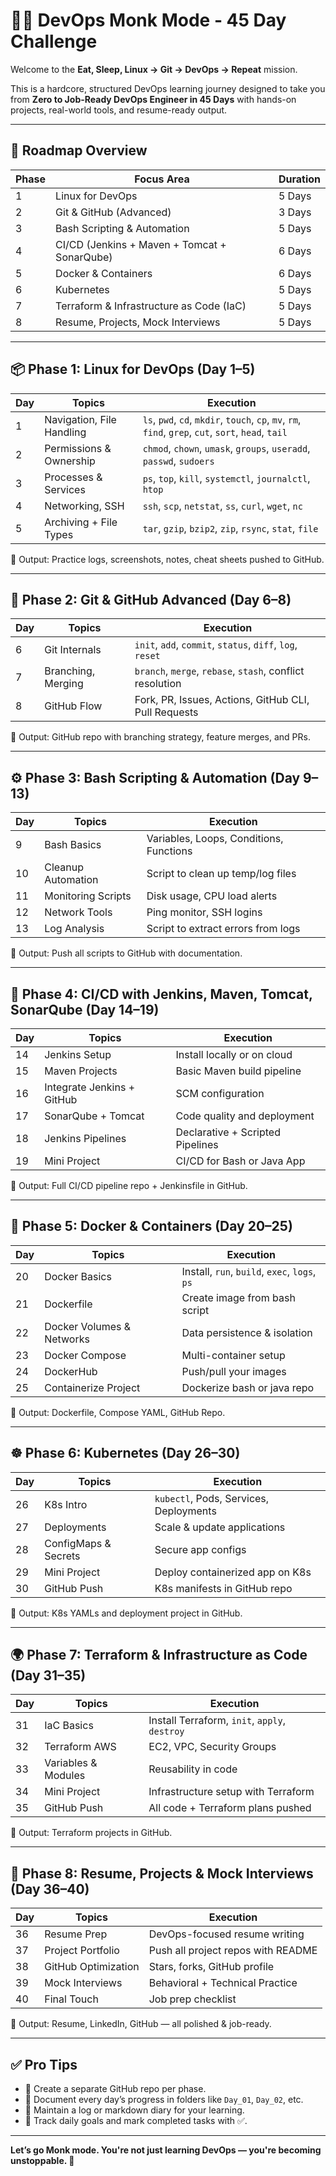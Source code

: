 # 🧘‍♂️ DevOps Monk Mode - 45 Day Challenge

Welcome to the **Eat, Sleep, Linux → Git → DevOps → Repeat** mission.

This is a hardcore, structured DevOps learning journey designed to take you from **Zero to Job-Ready DevOps Engineer in 45 Days** with hands-on projects, real-world tools, and resume-ready output.

---

## 🧭 Roadmap Overview

| Phase | Focus Area | Duration |
|-------|-------------|----------|
| 1     | Linux for DevOps | 5 Days |
| 2     | Git & GitHub (Advanced) | 3 Days |
| 3     | Bash Scripting & Automation | 5 Days |
| 4     | CI/CD (Jenkins + Maven + Tomcat + SonarQube) | 6 Days |
| 5     | Docker & Containers | 6 Days |
| 6     | Kubernetes | 5 Days |
| 7     | Terraform & Infrastructure as Code (IaC) | 5 Days |
| 8     | Resume, Projects, Mock Interviews | 5 Days |

---

## 📦 Phase 1: Linux for DevOps (Day 1–5)

| Day | Topics | Execution |
|-----|--------|-----------|
| 1   | Navigation, File Handling | `ls`, `pwd`, `cd`, `mkdir`, `touch`, `cp`, `mv`, `rm`, `find`, `grep`, `cut`, `sort`, `head`, `tail` |
| 2   | Permissions & Ownership | `chmod`, `chown`, `umask`, `groups`, `useradd`, `passwd`, `sudoers` |
| 3   | Processes & Services | `ps`, `top`, `kill`, `systemctl`, `journalctl`, `htop` |
| 4   | Networking, SSH | `ssh`, `scp`, `netstat`, `ss`, `curl`, `wget`, `nc` |
| 5   | Archiving + File Types | `tar`, `gzip`, `bzip2`, `zip`, `rsync`, `stat`, `file` |

📂 Output: Practice logs, screenshots, notes, cheat sheets pushed to GitHub.

---

## 🧬 Phase 2: Git & GitHub Advanced (Day 6–8)

| Day | Topics | Execution |
|-----|--------|-----------|
| 6   | Git Internals | `init`, `add`, `commit`, `status`, `diff`, `log`, `reset` |
| 7   | Branching, Merging | `branch`, `merge`, `rebase`, `stash`, conflict resolution |
| 8   | GitHub Flow | Fork, PR, Issues, Actions, GitHub CLI, Pull Requests |

📂 Output: GitHub repo with branching strategy, feature merges, and PRs.

---

## ⚙️ Phase 3: Bash Scripting & Automation (Day 9–13)

| Day | Topics | Execution |
|-----|--------|-----------|
| 9   | Bash Basics | Variables, Loops, Conditions, Functions |
| 10  | Cleanup Automation | Script to clean up temp/log files |
| 11  | Monitoring Scripts | Disk usage, CPU load alerts |
| 12  | Network Tools | Ping monitor, SSH logins |
| 13  | Log Analysis | Script to extract errors from logs |

📂 Output: Push all scripts to GitHub with documentation.

---

## 🔁 Phase 4: CI/CD with Jenkins, Maven, Tomcat, SonarQube (Day 14–19)

| Day | Topics | Execution |
|-----|--------|-----------|
| 14  | Jenkins Setup | Install locally or on cloud |
| 15  | Maven Projects | Basic Maven build pipeline |
| 16  | Integrate Jenkins + GitHub | SCM configuration |
| 17  | SonarQube + Tomcat | Code quality and deployment |
| 18  | Jenkins Pipelines | Declarative + Scripted Pipelines |
| 19  | Mini Project | CI/CD for Bash or Java App |

📂 Output: Full CI/CD pipeline repo + Jenkinsfile in GitHub.

---

## 🐳 Phase 5: Docker & Containers (Day 20–25)

| Day | Topics | Execution |
|-----|--------|-----------|
| 20  | Docker Basics | Install, `run`, `build`, `exec`, `logs`, `ps` |
| 21  | Dockerfile | Create image from bash script |
| 22  | Docker Volumes & Networks | Data persistence & isolation |
| 23  | Docker Compose | Multi-container setup |
| 24  | DockerHub | Push/pull your images |
| 25  | Containerize Project | Dockerize bash or java repo |

📂 Output: Dockerfile, Compose YAML, GitHub Repo.

---

## ☸️ Phase 6: Kubernetes (Day 26–30)

| Day | Topics | Execution |
|-----|--------|-----------|
| 26  | K8s Intro | `kubectl`, Pods, Services, Deployments |
| 27  | Deployments | Scale & update applications |
| 28  | ConfigMaps & Secrets | Secure app configs |
| 29  | Mini Project | Deploy containerized app on K8s |
| 30  | GitHub Push | K8s manifests in GitHub repo |

📂 Output: K8s YAMLs and deployment project in GitHub.

---

## 🌍 Phase 7: Terraform & Infrastructure as Code (Day 31–35)

| Day | Topics | Execution |
|-----|--------|-----------|
| 31  | IaC Basics | Install Terraform, `init`, `apply`, `destroy` |
| 32  | Terraform AWS | EC2, VPC, Security Groups |
| 33  | Variables & Modules | Reusability in code |
| 34  | Mini Project | Infrastructure setup with Terraform |
| 35  | GitHub Push | All code + Terraform plans pushed |

📂 Output: Terraform projects in GitHub.

---

## 🚀 Phase 8: Resume, Projects & Mock Interviews (Day 36–40)

| Day | Topics | Execution |
|-----|--------|-----------|
| 36  | Resume Prep | DevOps-focused resume writing |
| 37  | Project Portfolio | Push all project repos with README |
| 38  | GitHub Optimization | Stars, forks, GitHub profile |
| 39  | Mock Interviews | Behavioral + Technical Practice |
| 40  | Final Touch | Job prep checklist |

📂 Output: Resume, LinkedIn, GitHub — all polished & job-ready.

---

## ✅ Pro Tips

- 🔖 Create a separate GitHub repo per phase.
- 📸 Document every day’s progress in folders like `Day_01`, `Day_02`, etc.
- 📘 Maintain a log or markdown diary for your learning.
- 🎯 Track daily goals and mark completed tasks with ✅.

---

**Let’s go Monk mode. You're not just learning DevOps — you're becoming unstoppable. 💪**

